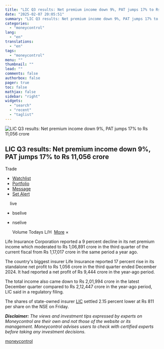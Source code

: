 ```yaml
---
title: "LIC Q3 results: Net premium income down 9%, PAT jumps 17% to Rs 11,056 crore"
date: "2025-02-07 20:05:51"
summary: "LIC Q3 results: Net premium income down 9%, PAT jumps 17% to Rs 11,056 crore Trade Watchlist Portfolio Message Set Alert livebselivenselive Volume Todays L/H More × Life Insurance Corporation reported a 9 percent decline in its net premium income which moderated to Rs 1,06,891 crore in the third quarter..."
categories:
  - "moneycontrol"
lang:
  - "en"
translations:
  - "en"
tags:
  - "moneycontrol"
menu: ""
thumbnail: ""
lead: ""
comments: false
authorbox: false
pager: true
toc: false
mathjax: false
sidebar: "right"
widgets:
  - "search"
  - "recent"
  - "taglist"
---
```


![LIC Q3 results: Net premium income down 9%, PAT jumps 17% to Rs 11,056 crore](//stat1.moneycontrol.com/mcnews//images/grey_bg.gif "LIC Q3 results: Net premium income down 9%, PAT jumps 17% to Rs 11,056 crore")

LIC Q3 results: Net premium income down 9%, PAT jumps 17% to Rs 11,056 crore
----------------------------------------------------------------------------

  


  Trade

* [Watchlist](javascript:void(0);)
* [Portfolio](javascript:void(0);)
* [Message](javascript:void(0);)
* [Set Alert](javascript:void(0);)

      live

* bselive
* nselive

    Volume  Todays L/H    ![]()   [More](javascript:void(0))   × 

Life Insurance Corporation reported a 9 percent decline in its net premium income which moderated to Rs 1,06,891 crore in the third quarter of the current fiscal from Rs 1,17,017 crore in the same period a year ago.

The country's biggest insurer Life Insurance reported 17 percent rise in its standalone net profit to Rs 1,056 crore in the third quarter ended December 2024. It had reported a net profit of Rs 9,444 crore in the year-ago period.

The total income also came down to Rs 2,01,994 crore in the latest December quarter compared to Rs 2,12,447 crore in the year-ago period, LIC said in a regulatory filing.

The shares of state-owned insurer [LIC](https://www.moneycontrol.com/india/stockpricequote/lifehealth-insurance/lifeinsurancecorporationindia/LIC09) settled 2.15 percent lower at Rs 811 per share on the NSE on Friday.

***Disclaimer:** The views and investment tips expressed by experts on Moneycontrol are their own and not those of the website or its management. Moneycontrol advises users to check with certified experts before taking any investment decisions.*

[moneycontrol](https://www.moneycontrol.com/news/business/earnings/lic-q3-results-net-premium-income-down-9-pat-jumps-17-to-rs-11-056-crore-12933924.html)
